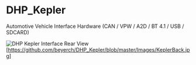 # DHP_Kepler
Automotive Vehicle Interface Hardware (CAN / VPW / A2D / BT 4.1 / USB / SDCARD)

![DHP Kepler Interface Rear View](https://github.com/beyerch/DHP_Kepler/blob/master/Images/KeplerBack.jpg?raw=true "DHP Kepler Interface Rear View")
[https://github.com/beyerch/DHP_Kepler/blob/master/Images/KeplerBack.jpg]
